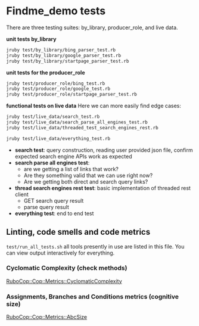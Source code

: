 # Findme_demo tests

There are three testing suites: by_library, producer_role, and live data.

**unit tests by_library**
```bash
jruby test/by_library/bing_parser_test.rb
jruby test/by_library/google_parser_test.rb
jruby test/by_library/startpage_parser_test.rb
```

**unit tests for the producer_role**
```bash
jruby test/producer_role/bing_test.rb
jruby test/producer_role/google_test.rb
jruby test/producer_role/startpage_parser_test.rb
```

**functional tests on live data**
Here we can more easily find edge cases:

```bash
jruby test/live_data/search_test.rb
jruby test/live_data/search_parse_all_engines_test.rb
jruby test/live_data/threaded_test_search_engines_rest.rb

jruby test/live_data/everything_test.rb
```

* **search test**: query construction, reading user provided json file, confirm
expected search engine APIs work as expected
* **search parse all engines test**:
  - are we getting a list of links that work?
  - Are they something valid that we can use right now?
  - Are we getting both direct and search query links?
* **thread search engines rest test**: basic implementation of threaded rest client
  - GET search query result
  - parse query result
* **everything test**: end to end test

## Linting, code smells and code metrics
`test/run_all_tests.sh`
all tools presently in use are listed in this file. You can view output
interactively for everything.

### Cyclomatic Complexity (check methods)
[RuboCop::Cop::Metrics::CyclomaticComplexity](https://www.rubydoc.info/gems/rubocop/RuboCop/Cop/Metrics/CyclomaticComplexity)

### Assignments, Branches and Conditions metrics (cognitive size)
[RuboCop::Cop::Metrics::AbcSize](https://www.rubydoc.info/gems/rubocop/0.27.0/RuboCop/Cop/Metrics/AbcSize)
